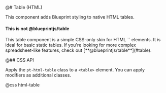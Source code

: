 @# Table (HTML)

This component adds Blueprint styling to native HTML tables.

<div class="pt-callout pt-intent-primary pt-icon-info-sign">
    <h4 class="pt-callout-title">This is not @blueprintjs/table</h4>
    This table component is a simple CSS-only skin for HTML `<table>` elements.
    It is ideal for basic static tables. If you're looking for more complex
    spreadsheet-like features, check out [**@blueprintjs/table**](#table).
</div>

@## CSS API

Apply the `pt-html-table` class to a `<table>` element. You can apply modifiers as additional classes.

@css html-table
